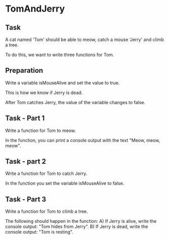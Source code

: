 # TomAndJerry

## Task
A cat named 'Tom' should be able to meow, catch a mouse 'Jerry' and climb a tree.

To do this, we want to write three functions for Tom.

## Preparation
Write a variable isMouseAlive and set the value to true. 

This is how we know if Jerry is dead. 

After Tom catches Jerry, the value of the variable changes to false.

## Task - Part 1
Write a function for Tom to meow.

In the function, you can print a console output with the text "Meow, meow, meow".

## Task - part 2
Write a function for Tom to catch Jerry.

In the function you set the variable isMouseAlive to false.

## Task - Part 3
Write a function for Tom to climb a tree.

The following should happen in the function:
A) If Jerry is alive, write the console output: "Tom hides from Jerry".
B) If Jerry is dead, write the console output: "Tom is resting".
